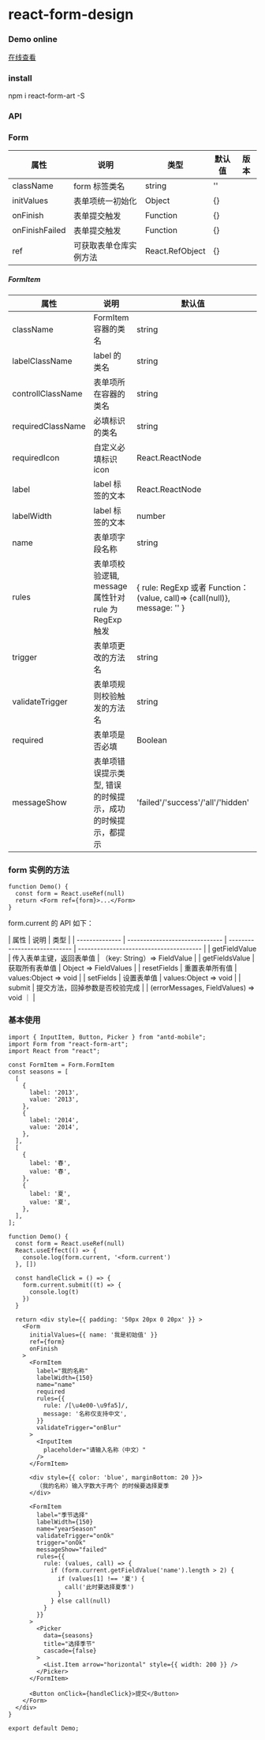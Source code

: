 # react-form-design

### Demo online

[在线查看](https://zuolung.github.io/react-form-design/dist/index.html)

### install

npm i react-form-art -S

### API

### Form

| 属性           | 说明                   | 类型            | 默认值 | 版本 |
| -------------- | ---------------------- | --------------- | ------ | ---- |
| className      | form 标签类名          | string          | ''     |
| initValues     | 表单项统一初始化       | Object          | {}     |
| onFinish       | 表单提交触发           | Function        | {}     |
| onFinishFailed | 表单提交触发           | Function        | {}     |
| ref            | 可获取表单仓库实例方法 | React.RefObject | {}     |

##### FormItem

| 属性              | 说明                                                       | 默认值                                                                    | 版本       |
| ----------------- | ---------------------------------------------------------- | ------------------------------------------------------------------------- | ---------- |
| className         | FormItem 容器的类名                                        | string                                                                    | -          |
| labelClassName    | label 的类名                                               | string                                                                    | -          |
| controllClassName | 表单项所在容器的类名                                       | string                                                                    | -          |
| requiredClassName | 必填标识的类名                                             | string                                                                    | -          |
| requiredIcon      | 自定义必填标识 icon                                        | React.ReactNode                                                           | -          |
| label             | label 标签的文本                                           | React.ReactNode                                                           | -          |
| labelWidth        | label 标签的文本                                           | number                                                                    | -          |
| name              | 表单项字段名称                                             | string                                                                    | -          |
| rules             | 表单项校验逻辑, message 属性针对 rule 为 RegExp 触发       | { rule: RegExp 或者 Function：(value, call)=> {call(null)}, message: '' } | -          |
| trigger           | 表单项更改的方法名                                         | string                                                                    | 'onChange' |
| validateTrigger   | 表单项规则校验触发的方法名                                 | string                                                                    | 'onBlur'   |
| required          | 表单项是否必填                                             | Boolean                                                                   | false      |
| messageShow       | 表单项错误提示类型, 错误的时候提示，成功的时候提示，都提示 | 'failed'/'success'/'all'/'hidden'                                         | 'all'      |

### form 实例的方法

```
function Demo() {
  const form = React.useRef(null)
  return <Form ref={form}>...</Form>
}
```

form.current 的 API 如下：

| 属性           | 说明                           | 类型                         |
| -------------- | ------------------------------ | ---------------------------- | --------------------------------------- |
| getFieldValue  | 传入表单主键，返回表单值       | （key: String）=> FieldValue |
| getFieldsValue | 获取所有表单值                 | Object => FieldValues        |
| resetFields    | 重置表单所有值                 | values:Object => void        |
| setFields      | 设置表单值                     | values:Object => void        |
| submit         | 提交方法，回掉参数是否校验完成 |                              | (errorMessages, FieldValues) => void ｜ |

### 基本使用

```
import { InputItem, Button, Picker } from "antd-mobile";
import Form from "react-form-art";
import React from "react";

const FormItem = Form.FormItem
const seasons = [
  [
    {
      label: '2013',
      value: '2013',
    },
    {
      label: '2014',
      value: '2014',
    },
  ],
  [
    {
      label: '春',
      value: '春',
    },
    {
      label: '夏',
      value: '夏',
    },
  ],
];

function Demo() {
  const form = React.useRef(null)
  React.useEffect(() => {
    console.log(form.current, '<form.current')
  }, [])

  const handleClick = () => {
    form.current.submit((t) => {
      console.log(t)
    })
  }

  return <div style={{ padding: '50px 20px 0 20px' }} >
    <Form
      initialValues={{ name: '我是初始值' }}
      ref={form}
      onFinish
    >
      <FormItem
        label="我的名称"
        labelWidth={150}
        name="name"
        required
        rules={{
          rule: /[\u4e00-\u9fa5]/,
          message: '名称仅支持中文',
        }}
        validateTrigger="onBlur"
      >
        <InputItem
          placeholder="请输入名称（中文）"
        />
      </FormItem>

      <div style={{ color: 'blue', marginBottom: 20 }}>
        （我的名称）输入字数大于两个 的时候要选择夏季
      </div>

      <FormItem
        label="季节选择"
        labelWidth={150}
        name="yearSeason"
        validateTrigger="onOk"
        trigger="onOk"
        messageShow="failed"
        rules={{
          rule: (values, call) => {
            if (form.current.getFieldValue('name').length > 2) {
              if (values[1] !== '夏') {
                call('此时要选择夏季')
              }
            } else call(null)
          }
        }}
      >
        <Picker
          data={seasons}
          title="选择季节"
          cascade={false}
        >
          <List.Item arrow="horizontal" style={{ width: 200 }} />
        </Picker>
      </FormItem>

      <Button onClick={handleClick}>提交</Button>
    </Form>
  </div>
}

export default Demo;
```
